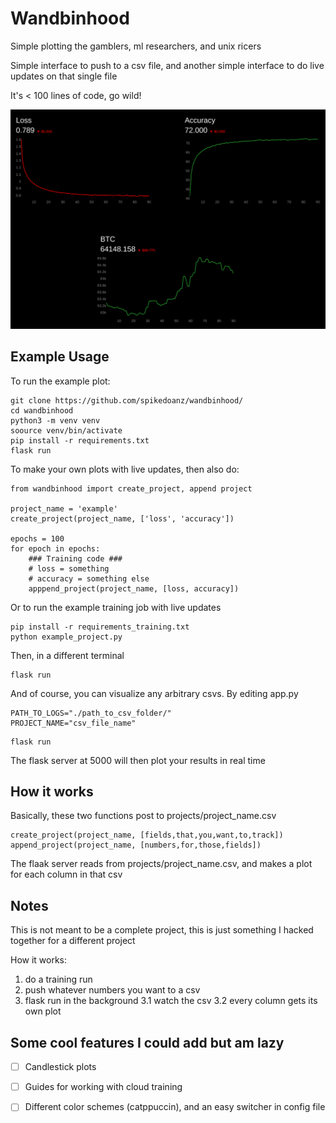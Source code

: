 # Wandbinhood #

Simple plotting the gamblers, ml researchers, and unix ricers

Simple interface to push to a csv file, and another simple interface to do live updates on that single file

It's < 100 lines of code, go wild!

![Example Image](./assets/example.png)


## Example Usage ##

To run the example plot:

```
git clone https://github.com/spikedoanz/wandbinhood/
cd wandbinhood
python3 -m venv venv
soource venv/bin/activate
pip install -r requirements.txt
flask run
```

To make your own plots with live updates, then also do:

```
from wandbinhood import create_project, append project

project_name = 'example'
create_project(project_name, ['loss', 'accuracy'])

epochs = 100
for epoch in epochs:
    ### Training code ###
    # loss = something
    # accuracy = something else
    apppend_project(project_name, [loss, accuracy])
```

Or to run the example training job with live updates

```
pip install -r requirements_training.txt
python example_project.py
```

Then, in a different terminal
```
flask run
```

And of course, you can visualize any arbitrary csvs. By editing app.py
```
PATH_TO_LOGS="./path_to_csv_folder/"
PROJECT_NAME="csv_file_name"
```
```
flask run
```

The flask server at 5000 will then plot your results in real time


## How it works ##

Basically, these two functions post to projects/project_name.csv

```
create_project(project_name, [fields,that,you,want,to,track])
append_project(project_name, [numbers,for,those,fields])
```

The flaak server reads from projects/project_name.csv, and makes a plot for each column in that csv

## Notes ##

This is not meant to be a complete project, this is just something I hacked together for a different project

How it works:

1. do a training run
2. push whatever numbers you want to a csv
3. flask run in the background
    3.1 watch the csv
    3.2 every column gets its own plot

## Some cool features I could add but am lazy ##

- [ ] Candlestick plots
- [ ] Guides for working with cloud training
- [ ] Different color schemes (catppuccin), and an easy switcher in config file

